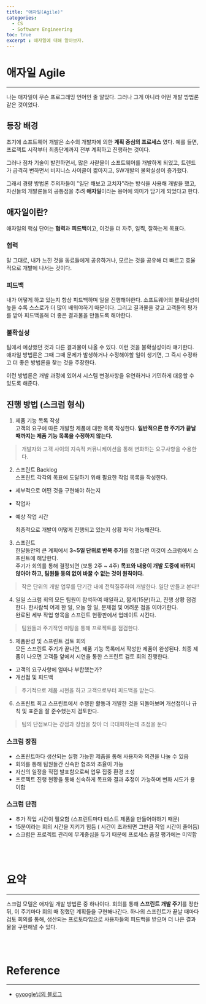 ```yaml
---
title: "애자일(Agile)"
categories:
  - CS
  - Software Engineering
toc: true
excerpt : 애자일에 대해 알아보자.
---
```


# 애자일 Agile
---

나는 애자일이 무슨 프로그래밍 언어인 줄 알았다. 그러나 그게 아니라 어떤 개발 방법론 같은 것이었다.

## 등장 배경 

초기에 소프트웨어 개발은 소수의 개발자에 의한 **계획 중심의 프로세스** 였다. 예를 들면, 프로젝트 시작부터 최종단계까지 전부 계획하고 진행하는 것이다.

그러나 점차 기술이 발전하면서, 많은 사랃믈이 소프트웨어를 개발하게 되었고, 트렌드가 급격히 변하면서 비지니스 사이클이 짧아지고, SW개발의 불확실성이 증가했다.

그래서 경량 방법론 주의자들이 "일단 해보고 고치자"라는 방식을 사용해 개발을 했고, 자신들의 개발론들의 공통점을 추려 **애자일**이라는 용어에 의미가 담기게 되었다고 한다.

## 애자일이란?

애자일의 핵심 단어는 **협력**과 **피드백**이고, 이것을 더 자주, 일찍, 잘하는게 목표다.

### 협력

말 그대로, 내가 느낀 것을 동료들에게 공유하거나, 모르는 것을 공유해 더 빠르고 효율적으로 개발에 나서는 것이다.

### 피드백

내가 어떻게 하고 있는지 항상 피드백하며 일을 진행해야한다. 소프트웨어의 불확실성이 높을 수록 스스로가 더 많이 배워야하기 때문이다. 
그리고 결과물을 갖고 고객들의 평가를 받아 피드백을해 더 좋은 결과물을 만들도록 해야한다.

### 불확실성

팀에서 예상했던 것과 다른 결과물이 나올 수 있다. 이런 것을 불확실성이라 얘기한다. 애자일 방법론은 그때 그때 문제가 발생하거나 수정해야할 일이 생기면, 
그 즉시 수정하고 더 좋은 방법론을 찾는 것을 주장한다.

이런 방법론은 개발 과정에 있어서 시스템 변경사항을 유연하거나 기민하게 대응할 수 있도록 해준다.

## 진행 방법 (스크럼 형식)

1. 제품 기능 목록 작성<br/>
고객의 요구에 따른 개발할 제품에 대한 목록 작성한다. **일반적으론 한 주기가 끝날 때까지는 제품 기능 목록을 수정하지 않는다.**<br/>
> 개발자와 고객 사이의 지속적 커뮤니케이션을 통해 변화하는 요구사항을 수용한다.
2. 스프린트 Backlog<br/>
스프린트 각각의 목표에 도달하기 위해 필요한 작업 목록을 작성한다.
* 세부적으로 어떤 것을 구현해야 하는지
* 작업자 
* 예상 작업 시간

  최종적으로 개발이 어떻게 진행되고 있는지 상황 파악 가능해진다.
3. 스프린트 <br/>
한달동안의 큰 계획에서 **3~5일 단위로 반복 주기**를 정했다면 이것이 스크럼에서 스프린트에 해당한다.<br/>
주기가 회의를 통해 결정되면 (보통 2주 ~ 4주) **목표와 내용이 개발 도중에 바뀌지 않아야 하고, 팀원들 동의 없이 바꿀 수 없는 것이 원칙이다.**
> 작은 단위의 개발 업무를 단기간 내에 전력질주하여 개발한다. 일단 만들고 본다!!
4. 일일 스크럼 회의
모든 팀원이 참석하여 매일하고, 짧게(15분)하고, 진행 상황 점검한다.
한사람씩 어제 한 일, 오늘 할 일, 문제점 및 어려운 점을 이야기한다. <br/>
완료된 세부 작업 항목을 스프린트 현황판에서 업데이트 시킨다. 
> 팀원들과 주기적인 미팅을 통해 프로젝트를 점검한다.
5. 제품완성 및 스프린트 검토 회의<br/>
모든 스프린트 주기가 끝나면, 제품 기능 목록에서 작성한 제품이 완성된다.
최종 제품이 나오면 고객들 앞에서 시연을 통한 스프린트 검토 회의 진행한다.
* 고객의 요구사항에 얼마나 부합했는가?
* 개선점 및 피드백
> 주기적으로 제품 시현을 하고 고객으로부터 피드백을 받는다.
6. 스프린트 회고
스프린트에서 수행한 활동과 개발한 것을 되돌아보며 개선점이나 규칙 및 표준을 잘 준수했는지 검토한다.
>팀의 단점보다는 강점과 장점을 찾아 더 극대화하는데 초점을 둔다

### 스크럼 장점
* 스프린트마다 생산되는 실행 가능한 제품을 통해 사용자와 의견을 나눌 수 있음 
* 회의를 통해 팀원들간 신속한 협조와 조율이 가능
* 자신의 일정을 직접 발표함으로써 업무 집중 환경 조성
* 프로젝트 진행 현황을 통해 신속하게 목표와 결과 추정이 가능하며 변화 시도가 용이함

### 스크럼 단점
* 추가 작업 시간이 필요함 (스프린트마다 테스트 제품을 만들어야하기 때문)
* 15분이라는 회의 시간을 지키기 힘듬 ( 시간이 초과되면 그만큼 작업 시간이 줄어듬)
* 스크럼은 프로젝트 관리에 무게중심을 두기 때문에 프로세스 품질 평가에는 미약함

<br/><br/>
# 요약
---
스크럼 모델은 애자일 개발 방법론 중 하나이다.
회의를 통해 **스프린트 개발 주기**를 정한 뒤, 이 주기마다 회의 때 정했던 계획들을 구현해나간다.
하나의 스프린트가 끝날 때마다 검토 회의를 통해, 생산되는 프로토타입으로 사용자들의 피드백을 받으며 더 나은 결과물을 구현해낼 수 있다.

<br/><br/>
# Reference
---
* [gyoogle님의 블로그](https://gyoogle.dev/blog/computer-science/software-engineering/Agile.html)
